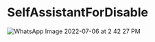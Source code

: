 # SelfAssistantForDisable

![WhatsApp Image 2022-07-06 at 2 42 27 PM](https://user-images.githubusercontent.com/88208046/177515235-283fab54-9b96-458c-bc86-ea24948add4e.jpeg)
